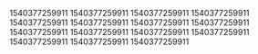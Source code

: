 1540377259911
1540377259911
1540377259911
1540377259911
1540377259911
1540377259911
1540377259911
1540377259911
1540377259911
1540377259911
1540377259911
1540377259911
1540377259911
1540377259911
1540377259911